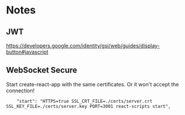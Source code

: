 # Notes

## JWT

https://developers.google.com/identity/gsi/web/guides/display-button#javascript

## WebSocket Secure

Start create-react-app with the same certificates. Or it won't accept the connection!

```
    "start": "HTTPS=true SSL_CRT_FILE=./certs/server.crt SSL_KEY_FILE=./certs/server.key PORT=3001 react-scripts start",

```
